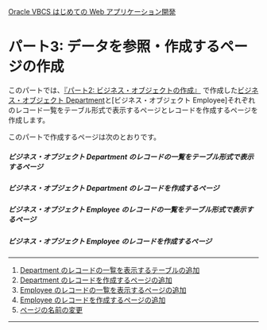 [Oracle VBCS はじめての Web アプリケーション開発](../../README.md)

# パート3:	データを参照・作成するページの作成

このパートでは、[『パート2: ビジネス・オブジェクトの作成』](../part2/README.md) で作成した[ビジネス・オブジェクト Department](../part2/create_bo_department.md)と[ビジネス・オブジェクト Employee]それぞれのレコード一覧をテーブル形式で表示するページとレコードを作成するページを作成します。

このパートで作成するページは次のとおりです。

##### ビジネス・オブジェクト Department のレコードの一覧をテーブル形式で表示するページ

##### ビジネス・オブジェクト Department のレコードを作成するページ

##### ビジネス・オブジェクト Employee のレコードの一覧をテーブル形式で表示するページ

##### ビジネス・オブジェクト Employee のレコードを作成するページ

----
1. [Department のレコードの一覧を表示するテーブルの追加](add_departments_table.md)
2. [Department のレコードを作成するページの追加](create_department.md)
3. [Employee のレコードの一覧を表示するページの追加](add_employees_table.md)
4. [Employee のレコードを作成するページの追加](create_employee.md)
5. [ページの名前の変更](change_page_name.md)
----
